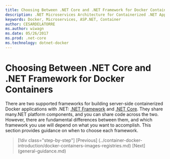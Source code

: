 ```yaml
---
title: Choosing Between .NET Core and .NET Framework for Docker Containers | Microsoft Docs 
description: .NET Microservices Architecture for Containerized .NET Applications | Choosing Between .NET Core and .NET Framework for Docker Containers
keywords: Docker, Microservices, ASP.NET, Container
author: CESARDELATORRE
ms.author: wiwagn
ms.date: 05/26/2017
ms.prod: .net-core
ms.technology: dotnet-docker
---
```

# Choosing Between .NET Core and .NET Framework for Docker Containers

There are two supported frameworks for building server-side containerized Docker applications with .NET: [.NET Framework](https://www.microsoft.com/net/download/framework) and [.NET Core](https://www.microsoft.com/net/download/core). They share many.NET platform components, and you can share code across the two. However, there are fundamental differences between them, and which framework you use will depend on what you want to accomplish. This section provides guidance on when to choose each framework.


>[!div class="step-by-step"]
[Previous] (../container-docker-introduction/docker-containers-images-registries.md)
[Next] (general-guidance.md)
